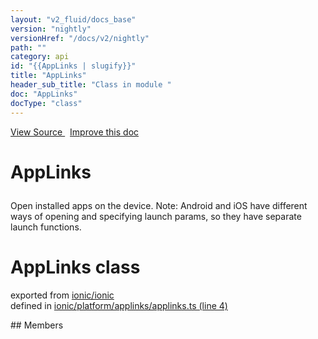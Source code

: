 ```yaml
---
layout: "v2_fluid/docs_base"
version: "nightly"
versionHref: "/docs/v2/nightly"
path: ""
category: api
id: "{{AppLinks | slugify}}"
title: "AppLinks"
header_sub_title: "Class in module "
doc: "AppLinks"
docType: "class"
---
```



<div class="improve-docs">
  <a href='http://github.com/driftyco/ionic2/tree/master/ionic/platform/applinks/applinks.ts#L3'>
    View Source
  </a>
  &nbsp;
  <a href='http://github.com/driftyco/ionic2/edit/master/ionic/platform/applinks/applinks.ts#L3'>
    Improve this doc
  </a>
</div>




<h1 class="api-title">

  AppLinks



</h1>





<p>Open installed apps on the device. Note: Android and iOS have different ways of
opening and specifying launch params, so they have separate launch functions.</p>


<h1 class="class export">AppLinks <span class="type">class</span></h1>
<p class="module">exported from <a href='undefined'>ionic/ionic</a><br/>
defined in <a href="https://github.com/driftyco/ionic2/tree/master/ionic/platform/applinks/applinks.ts#L4-L73">ionic/platform/applinks/applinks.ts (line 4)</a>
</p>
## Members

